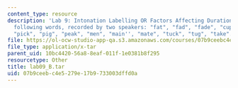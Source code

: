 ```yaml
---
content_type: resource
description: 'Lab 9: Intonation Labelling OR Factors Affecting Duration. Part B: The
  following words, recorded by two speakers: "fat", "fad", "fade", "cup", "cub", "coop",
  "pick", "pig", "peak", "men", "main'', "mate", "tuck", "tug", "take".'
file: https://ol-ocw-studio-app-qa.s3.amazonaws.com/courses/07b9ceebc4e5279e17b9733003dffd0a_lab09_B.tar
file_type: application/x-tar
parent_uid: 10bc4420-56a8-8eaf-011f-1e0381b8f295
resourcetype: Other
title: lab09_B.tar
uid: 07b9ceeb-c4e5-279e-17b9-733003dffd0a
---
```

